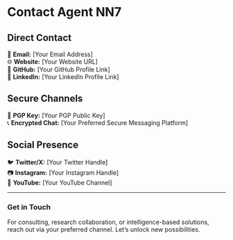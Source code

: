 # Contact Agent NN7

## Direct Contact
📧 **Email:** [Your Email Address]  
🌐 **Website:** [Your Website URL]  
📡 **GitHub:** [Your GitHub Profile Link]  
🔗 **LinkedIn:** [Your LinkedIn Profile Link]  

## Secure Channels
🔐 **PGP Key:** [Your PGP Public Key]  
📞 **Encrypted Chat:** [Your Preferred Secure Messaging Platform]  

## Social Presence
🐦 **Twitter/X:** [Your Twitter Handle]  
📷 **Instagram:** [Your Instagram Handle]  
🎥 **YouTube:** [Your YouTube Channel]  

---
### Get in Touch
For consulting, research collaboration, or intelligence-based solutions, reach out via your preferred channel. Let’s unlock new possibilities.
